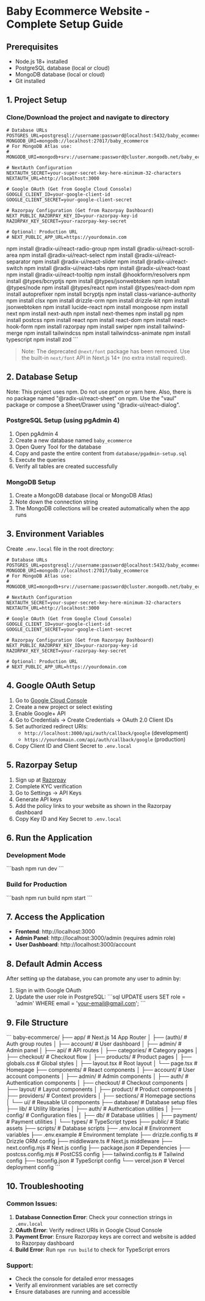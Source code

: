 # Baby Ecommerce Website - Complete Setup Guide

## Prerequisites
- Node.js 18+ installed
- PostgreSQL database (local or cloud)
- MongoDB database (local or cloud)
- Git installed

## 1. Project Setup

### Clone/Download the project and navigate to directory
```env
# Database URLs
POSTGRES_URL=postgresql://username:password@localhost:5432/baby_ecommerce
MONGODB_URI=mongodb://localhost:27017/baby_ecommerce
# For MongoDB Atlas use:
# MONGODB_URI=mongodb+srv://username:password@cluster.mongodb.net/baby_ecommerce

# NextAuth Configuration
NEXTAUTH_SECRET=your-super-secret-key-here-minimum-32-characters
NEXTAUTH_URL=http://localhost:3000

# Google OAuth (Get from Google Cloud Console)
GOOGLE_CLIENT_ID=your-google-client-id
GOOGLE_CLIENT_SECRET=your-google-client-secret

# Razorpay Configuration (Get from Razorpay Dashboard)
NEXT_PUBLIC_RAZORPAY_KEY_ID=your-razorpay-key-id
RAZORPAY_KEY_SECRET=your-razorpay-key-secret

# Optional: Production URL
# NEXT_PUBLIC_APP_URL=https://yourdomain.com
```
npm install @radix-ui/react-radio-group
npm install @radix-ui/react-scroll-area
npm install @radix-ui/react-select
npm install @radix-ui/react-separator
npm install @radix-ui/react-slider
npm install @radix-ui/react-switch
npm install @radix-ui/react-tabs
npm install @radix-ui/react-toast
npm install @radix-ui/react-tooltip
npm install @hookform/resolvers
npm install @types/bcryptjs
npm install @types/jsonwebtoken
npm install @types/node
npm install @types/react
npm install @types/react-dom
npm install autoprefixer
npm install bcryptjs
npm install class-variance-authority
npm install clsx
npm install drizzle-orm
npm install drizzle-kit
npm install jsonwebtoken
npm install lucide-react
npm install mongoose
npm install next
npm install next-auth
npm install next-themes
npm install pg
npm install postcss
npm install react
npm install react-dom
npm install react-hook-form
npm install razorpay
npm install swiper
npm install tailwind-merge
npm install tailwindcss
npm install tailwindcss-animate
npm install typescript
npm install zod
\`\`\`

> Note: The deprecated `@next/font` package has been removed. Use the built-in `next/font` API in Next.js 14+ (no extra install required).

## 2. Database Setup

Note: This project uses npm. Do not use pnpm or yarn here. Also, there is no package named "@radix-ui/react-sheet" on npm. Use the "vaul" package or compose a Sheet/Drawer using "@radix-ui/react-dialog".
### PostgreSQL Setup (using pgAdmin 4)

1. Open pgAdmin 4
2. Create a new database named `baby_ecommerce`
3. Open Query Tool for the database
4. Copy and paste the entire content from `database/pgadmin-setup.sql`
5. Execute the queries
6. Verify all tables are created successfully

### MongoDB Setup

1. Create a MongoDB database (local or MongoDB Atlas)
2. Note down the connection string
3. The MongoDB collections will be created automatically when the app runs

## 3. Environment Variables

Create `.env.local` file in the root directory:

```env
# Database URLs
POSTGRES_URL=postgresql://username:password@localhost:5432/baby_ecommerce
MONGODB_URI=mongodb://localhost:27017/baby_ecommerce
# For MongoDB Atlas use:
# MONGODB_URI=mongodb+srv://username:password@cluster.mongodb.net/baby_ecommerce

# NextAuth Configuration
NEXTAUTH_SECRET=your-super-secret-key-here-minimum-32-characters
NEXTAUTH_URL=http://localhost:3000

# Google OAuth (Get from Google Cloud Console)
GOOGLE_CLIENT_ID=your-google-client-id
GOOGLE_CLIENT_SECRET=your-google-client-secret

# Razorpay Configuration (Get from Razorpay Dashboard)
NEXT_PUBLIC_RAZORPAY_KEY_ID=your-razorpay-key-id
RAZORPAY_KEY_SECRET=your-razorpay-key-secret

# Optional: Production URL
# NEXT_PUBLIC_APP_URL=https://yourdomain.com
```

## 4. Google OAuth Setup

1. Go to [Google Cloud Console](https://console.cloud.google.com/)
2. Create a new project or select existing
3. Enable Google+ API
4. Go to Credentials → Create Credentials → OAuth 2.0 Client IDs
5. Set authorized redirect URIs:
   - `http://localhost:3000/api/auth/callback/google` (development)
   - `https://yourdomain.com/api/auth/callback/google` (production)
6. Copy Client ID and Client Secret to `.env.local`

## 5. Razorpay Setup

1. Sign up at [Razorpay](https://razorpay.com/)
2. Complete KYC verification
3. Go to Settings → API Keys
4. Generate API keys
5. Add the policy links to your website as shown in the Razorpay dashboard
6. Copy Key ID and Key Secret to `.env.local`

## 6. Run the Application

### Development Mode
\`\`\`bash
npm run dev
\`\`\`

### Build for Production
\`\`\`bash
npm run build
npm start
\`\`\`

## 7. Access the Application

- **Frontend**: http://localhost:3000
- **Admin Panel**: http://localhost:3000/admin (requires admin role)
- **User Dashboard**: http://localhost:3000/account

## 8. Default Admin Access

After setting up the database, you can promote any user to admin by:

1. Sign in with Google OAuth
2. Update the user role in PostgreSQL:
\`\`\`sql
UPDATE users SET role = 'admin' WHERE email = 'your-email@gmail.com';
\`\`\`

## 9. File Structure

\`\`\`
baby-ecommerce/
├── app/                          # Next.js 14 App Router
│   ├── (auth)/                   # Auth group routes
│   ├── account/                  # User dashboard
│   ├── admin/                    # Admin panel
│   ├── api/                      # API routes
│   ├── categories/               # Category pages
│   ├── checkout/                 # Checkout flow
│   ├── products/                 # Product pages
│   ├── globals.css               # Global styles
│   ├── layout.tsx                # Root layout
│   └── page.tsx                  # Homepage
├── components/                   # React components
│   ├── account/                  # User account components
│   ├── admin/                    # Admin components
│   ├── auth/                     # Authentication components
│   ├── checkout/                 # Checkout components
│   ├── layout/                   # Layout components
│   ├── product/                  # Product components
│   ├── providers/                # Context providers
│   ├── sections/                 # Homepage sections
│   └── ui/                       # Reusable UI components
├── database/                     # Database setup files
├── lib/                          # Utility libraries
│   ├── auth/                     # Authentication utilities
│   ├── config/                   # Configuration files
│   ├── db/                       # Database utilities
│   ├── payment/                  # Payment utilities
│   └── types/                    # TypeScript types
├── public/                       # Static assets
├── scripts/                      # Database scripts
├── .env.local                    # Environment variables
├── .env.example                  # Environment template
├── drizzle.config.ts             # Drizzle ORM config
├── middleware.ts                 # Next.js middleware
├── next.config.mjs               # Next.js config
├── package.json                  # Dependencies
├── postcss.config.mjs            # PostCSS config
├── tailwind.config.ts            # Tailwind config
├── tsconfig.json                 # TypeScript config
└── vercel.json                   # Vercel deployment config
\`\`\`

## 10. Troubleshooting

### Common Issues:

1. **Database Connection Error**: Check your connection strings in `.env.local`
2. **OAuth Error**: Verify redirect URIs in Google Cloud Console
3. **Payment Error**: Ensure Razorpay keys are correct and website is added to Razorpay dashboard
4. **Build Error**: Run `npm run build` to check for TypeScript errors

### Support:
- Check the console for detailed error messages
- Verify all environment variables are set correctly
- Ensure databases are running and accessible

